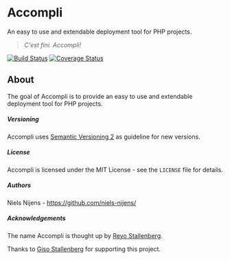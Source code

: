 # Accompli
An easy to use and extendable deployment tool for PHP projects.

> *C'est fini. Accompli!*

[![Build Status](https://travis-ci.org/accompli/accompli.svg?branch=master)](https://travis-ci.org/accompli/accompli)
[![Coverage Status](https://coveralls.io/repos/accompli/accompli/badge.svg?branch=master)](https://coveralls.io/r/accompli/accompli?branch=master)

About
-----
The goal of Accompli is to provide an easy to use and extendable deployment tool for PHP projects.


##### Versioning #####
Accompli uses [Semantic Versioning 2](http://semver.org/) as guideline for new versions.


##### License #####
Accompli is licensed under the MIT License - see the `LICENSE` file for details.


##### Authors #####
Niels Nijens - https://github.com/niels-nijens/


##### Acknowledgements #####
The name Accompli is thought up by [Reyo Stallenberg](https://github.com/reyostallenberg/).

Thanks to [Giso Stallenberg](https://github.com/gisostallenberg/) for supporting this project.


